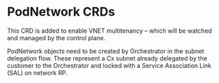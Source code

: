 # PodNetwork CRDs

This CRD is added to enable VNET multitenancy – which will be watched and managed by the control plane.

PodNetwork objects need to be created by Orchestrator in the subnet delegation flow.
These represent a Cx subnet already delegated by the customer to the Orchestrator and locked with a Service Association Link (SAL) on network RP.
